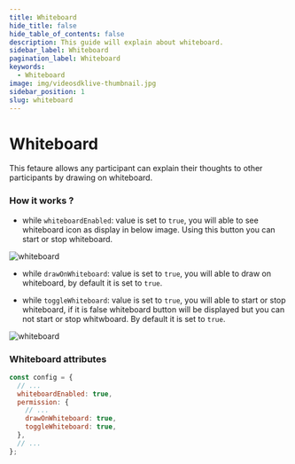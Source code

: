 ```yaml
---
title: Whiteboard
hide_title: false
hide_table_of_contents: false
description: This guide will explain about whiteboard.
sidebar_label: Whiteboard
pagination_label: Whiteboard
keywords:
  - Whiteboard
image: img/videosdklive-thumbnail.jpg
sidebar_position: 1
slug: whiteboard
---
```


# Whiteboard

This fetaure allows any participant can explain their thoughts to other participants by drawing on whiteboard.

### How it works ?

- while `whiteboardEnabled`: value is set to `true`, you will able to see whiteboard icon as display in below image. Using this button you can start or stop whiteboard.

![whiteboard](/img/prebuilt/prebuilt-whiteboard.png)

- while `drawOnWhiteboard`: value is set to `true`, you will able to draw on whiteboard, by default it is set to `true`.

- while `toggleWhiteboard`: value is set to `true`, you will able to start or stop whiteboard, if it is false whiteboard button will be displayed but you can not start or stop whitwboard. By default it is set to `true`.

![whiteboard](/img/prebuilt/prebuilt-whiteboard-open.png)

### Whiteboard attributes

```js title="index.html"
const config = {
  // ...
  whiteboardEnabled: true,
  permission: {
    // ...
    drawOnWhiteboard: true,
    toggleWhiteboard: true,
  },
  // ...
};
```
